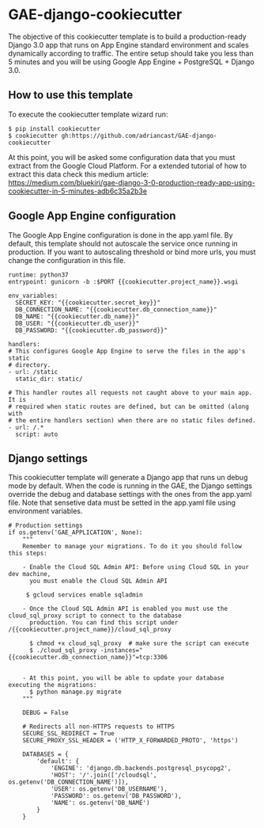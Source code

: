 # GAE-django-cookiecutter
The objective of this cookiecutter template is to build a production-ready Django 3.0 app that runs on App Engine standard environment and scales dynamically according to traffic.
The entire setup should take you less than 5 minutes and you will be using Google App Engine + PostgreSQL + Django 3.0.

## How to use this template

To execute the cookiecutter template wizard run:

```
$ pip install cookiecutter
$ cookiecutter gh:https://github.com/adriancast/GAE-django-cookiecutter
```
At this point, you will be asked some configuration data that you must extract from the Google Cloud Platform.
For a extended tutorial of how to extract this data check this medium article: https://medium.com/bluekiri/gae-django-3-0-production-ready-app-using-cookiecutter-in-5-minutes-adb6c35a2b3e

## Google App Engine configuration

The Google App Engine configuration is done in the app.yaml file. By default, this template should not autoscale the service once running in production. If you want to autoscaling threshold or bind more urls, you must change the configuration in this file.
````
runtime: python37
entrypoint: gunicorn -b :$PORT {{cookiecutter.project_name}}.wsgi

env_variables:
  SECRET_KEY: "{{cookiecutter.secret_key}}"
  DB_CONNECTION_NAME: "{{cookiecutter.db_connection_name}}"
  DB_NAME: "{{cookiecutter.db_name}}"
  DB_USER: "{{cookiecutter.db_user}}"
  DB_PASSWORD: "{{cookiecutter.db_password}}"

handlers:
# This configures Google App Engine to serve the files in the app's static
# directory.
- url: /static
  static_dir: static/

# This handler routes all requests not caught above to your main app. It is
# required when static routes are defined, but can be omitted (along with
# the entire handlers section) when there are no static files defined.
- url: /.*
  script: auto
````
## Django settings
This cookiecutter template will generate a Django app that runs un debug mode by default. When the code is running in the GAE, the Django settings override the debug and database settings with the ones from the app.yaml file. Note that sensetive data must be setted in the app.yaml file using environment variables.
````
# Production settings
if os.getenv('GAE_APPLICATION', None):
    """
    Remember to manage your migrations. To do it you should follow this steps:
    
    - Enable the Cloud SQL Admin API: Before using Cloud SQL in your dev machine,
      you must enable the Cloud SQL Admin API
     
     $ gcloud services enable sqladmin
     
    - Once the Cloud SQL Admin API is enabled you must use the cloud_sql_proxy script to connect to the database 
      production. You can find this script under /{{cookiecutter.project_name}}/cloud_sql_proxy
      
      $ chmod +x cloud_sql_proxy  # make sure the script can execute
      $ ./cloud_sql_proxy -instances="{{cookiecutter.db_connection_name}}"=tcp:3306
      
    
    - At this point, you will be able to update your database executing the migrations:
      $ python manage.py migrate
    """

    DEBUG = False

    # Redirects all non-HTTPS requests to HTTPS
    SECURE_SSL_REDIRECT = True
    SECURE_PROXY_SSL_HEADER = ('HTTP_X_FORWARDED_PROTO', 'https')

    DATABASES = {
        'default': {
            'ENGINE': 'django.db.backends.postgresql_psycopg2',
            'HOST': '/'.join(['/cloudsql', os.getenv('DB_CONNECTION_NAME')]),
            'USER': os.getenv('DB_USERNAME'),
            'PASSWORD': os.getenv('DB_PASSWORD'),
            'NAME': os.getenv('DB_NAME')
        }
    }
````
